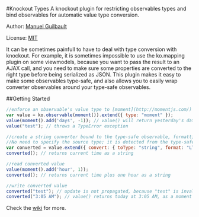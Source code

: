 ﻿#Knockout Types
A knockout plugin for restricting observables types and bind observables for automatic value type conversion.

Author: [Manuel Guilbault](https://github.com/manuel-guilbault)

License: [MIT](http://www.opensource.org/licenses/mit-license.php)

<!---
###NuGet: [ko.types](http://nuget.org/packages/ko.types)
###NPM: [ko.types](https://npmjs.org/package/ko.types)
-->

It can be sometimes painfull to have to deal with type conversion with knockout. For example, it is sometimes
impossible to use the ko.mapping plugin on some viewmodels, because you want to pass the result to an AJAX
call, and you need to make sure some properties are converted to the right type before being serialized
as JSON. This plugin makes it easy to make some observables type-safe, and also allows you to easily
wrap converter observables around your type-safe observables.

##Getting Started
```javascript
//enforce an observable's value type to [moment](http://momentjs.com/) objects
var value = ko.observable(moment()).extend({ type: "moment" });
value(moment().add('days', -1)); // value() will return yesterday's date
value("test"); // throws a TypeError exception

//create a string converter bound to the type-safe observable, formatting with LT (local time).
//No need to specify the source type; it is detected from the type-safe observable.
var converted = value.extend({ convert: { toType: "string", format: "LT" } });
converted(); // returns current time as a string

//read converted value
value(moment().add('hour', 1));
converted(); // returns current time plus one hour as a string

//write converted value
converted("test"); // update is not propagated, because "test" is invalid
converted("3:05 AM"); // value() returns today at 3:05 AM, as a moment object
```

Check the [wiki](https://github.com/manuel-guilbault/ko.types/wiki) for more.